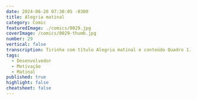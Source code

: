 ```yaml
---
date: 2024-06-28 07:30:05 -0300
title: Alegria matinal
category: Comic
featuredImage: ./comics/0029.jpg
coverImage: /comics/0029-thumb.jpg
number: 29
vertical: false
transcription: Tirinha com título Alegria matinal e conteúdo Quadro 1. Msone fala "Bom dia!!!! Espero que seu dia seja incrível!" . Quadro 2. Rafiq fala "Que prazer ver você tão cheia de energia logo pela manhã!" . Quadro 3.. Quadro 4. Rafiq fala "É por causa de sexta-feira?" . Quadro 5. Msone fala "Sim!!! Existe algum motivo melhor que esse?"
tags:
  - Desenvolvedor
  - Motivação
  - Matinal
published: true
highlight: false
cheatsheet: false
---
```

